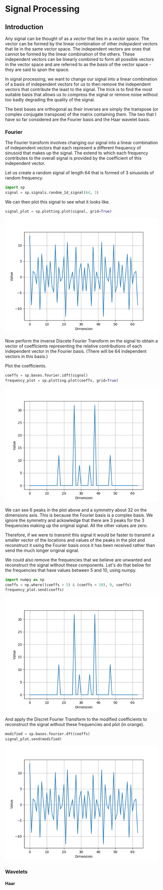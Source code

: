 # Signal Processing

## Introduction

Any signal can be thought of as a _vector_ that lies in a _vector space_.
The vector can be formed by the linear combination of other _indepedent_
vectors that lie in the same vector space. The independent vectors are
ones that cannot be formed by the linear combination of the others.
These independent vectors can be linearly combined to form all possible
vectors in the vector space and are referred to as the _basis_ of the
vector space - they are said to _span_ the space.

In signal processing, we want to change our signal into a linear
combination of a basis of independent vectors for us to then remove the
independent vectors that contribute the least to the signal. The trick
is to find the most suitable basis that allows us to compress the signal
or remove noise without too badly degrading the quality of the signal.

The best bases are orthogonal as their inverses are simply the transpose
(or complex conjugate transpose) of the matrix containing them. The two
that I have so far considered are the Fourier basis and the Haar wavelet
basis.

### Fourier

The Fourier transform involves changing our signal into a linear
combination of independent vectors that each represent a different
frequency of sinusoid that makes up the signal. The extend to which each
frequency contributes to the overall signal is provided by the coefficient
of this independent vector.

Let us create a random signal of length 64 that is formed of 3 sinusoids
of random frequency.

```python
import sp
signal = sp.signals.random_1d_signal(64, 3)
```

We can then plot this signal to see what it looks like.

```python
signal_plot = sp.plotting.plot(signal, grid=True)
```

![alt text][fourier_signal_plot]

Now perform the inverse Discete Fourier Transform on the signal to obtain
a vector of coefficients representing the relative contributions of each
independent vector in the Fourier basis. (There will be 64 independent
vectors in this basis.)

Plot the coefficients.

```python
coeffs = sp.bases.fourier.idft(signal)
frequency_plot = sp.plotting.plot(coeffs, grid=True)
``` 

![alt text][fourier_frequency_plot]

We can see 6 peaks in the plot above and a symmetry about 32 on the 
dimensions axis. This is because the Fourier basis is a complex basis.
We ignore the symmetry and ackowledge that there are 3 peaks for the 3
frequencies making up the original signal. All the other values are
zero.

Therefore, if we were to transmit this signal it would be faster
to transmit a smaller vector of the locations and values of the peaks 
in the plot and reconstruct it using the Fourier basis once it has been
received rather than send the much longer original signal.

We could also remove the frequencies that we believe are unwanted and 
reconstruct the signal without these components. Let's do that below for
the frequencies that have values between 5 and 10, using numpy.

```python
import numpy as np
coeffs = np.where((coeffs > 5) & (coeffs < 10), 0, coeffs)
frequency_plot.send(coeffs)
```

![alt text][fourier_frequency_plot_attenuated]

And apply the Discret Fourier Transform to the modified coefficients to
reconstruct the signal without these frequencies and plot (in orange).

```python
modified = sp.bases.fourier.dft(coeffs)
signal_plot.send(modified)
```

![alt text][fourier_signal_plot_modified]


### Wavelets

#### Haar 


[fourier_signal_plot]: images/fourier_signal_plot.png "fourier_signal_plot"
[fourier_frequency_plot]: images/fourier_frequency_plot.png "fourier_frequency_plot"
[fourier_frequency_plot_attenuated]: images/fourier_frequency_plot.png "fourier_frequency_plot_attenuated"
[fourier_signal_plot_modified]: images/fourier_signal_plot.png "fourier_signal_plot_modified"